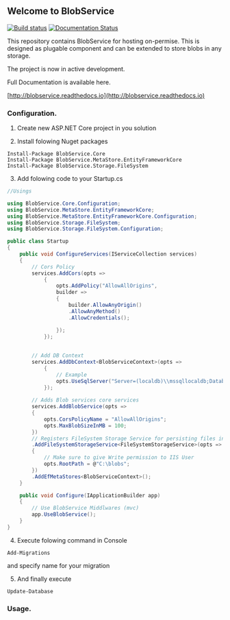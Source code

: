 ## Welcome to BlobService ##

[![Build status](https://ci.appveyor.com/api/projects/status/83uh2apqs8xh92o1?svg=true)](https://ci.appveyor.com/project/Aram/blobservice)
[![Documentation Status](https://readthedocs.org/projects/blobservice/badge/?version=latest)](http://blobservice.readthedocs.io/en/latest/?badge=latest)

This repository contains BlobService for hosting on-permise. 
This is designed as plugable component and can be extended to store blobs in any storage.

The project is now in active development.

Full Documentation is available here.

[http://blobservice.readthedocs.io](http://blobservice.readthedocs.io)


### Configuration.
1) Create new ASP.NET Core project in you solution

2) Install folowing Nuget packages
```
Install-Package BlobService.Core
Install-Package BlobService.MetaStore.EntityFrameworkCore
Install-Package BlobService.Storage.FileSystem
```

3) Add folowing code to your Startup.cs

```c#
//Usings

using BlobService.Core.Configuration;
using BlobService.MetaStore.EntityFrameworkCore;
using BlobService.MetaStore.EntityFrameworkCore.Configuration;
using BlobService.Storage.FileSystem;
using BlobService.Storage.FileSystem.Configuration;
```

```c#
public class Startup
{
    public void ConfigureServices(IServiceCollection services)
    {
    	// Cors Policy
        services.AddCors(opts =>
            {
                opts.AddPolicy("AllowAllOrigins",
                builder =>
                {
                    builder.AllowAnyOrigin()
                    .AllowAnyMethod()
                    .AllowCredentials();

                });
            });
    
    
    	// Add DB Context
        services.AddDbContext<BlobServiceContext>(opts =>
            {
            	// Example
                opts.UseSqlServer("Server=(localdb)\\mssqllocaldb;Database=BS;Trusted_Connection=True;MultipleActiveResultSets=true");
            });
    
        // Adds Blob services core services
        services.AddBlobService(opts =>
        {
        	opts.CorsPolicyName = "AllowAllOrigins";
            opts.MaxBlobSizeInMB = 100;
        })        
        // Registers FileSystem Storage Service for persisting files in filesystem in specified path
        .AddFileSystemStorageService<FileSystemStorageService>(opts =>
        {
            // Make sure to give Write permission to IIS User
            opts.RootPath = @"C:\blobs";
        })
        .AddEfMetaStores<BlobServiceContext>();
    }

    public void Configure(IApplicationBuilder app)
    {
        // Use BlobService Middlwares (mvc)
        app.UseBlobService();
    }
}
```
4) Execute folowing command in Console
```
Add-Migrations
```
and specify name for your migration

5) And finally execute 
```
Update-Database
```

### Usage.
